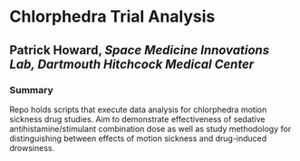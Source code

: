 # **Chlorphedra Trial Analysis**
## **Patrick Howard**, *Space Medicine Innovations Lab, Dartmouth Hitchcock Medical Center*


### **Summary**
Repo holds scripts that execute data analysis for chlorphedra motion sickness drug studies. Aim to demonstrate effectiveness of sedative antihistamine/stimulant combination dose as well as study methodology for distinguishing between effects of motion sickness and drug-induced drowsiness.
